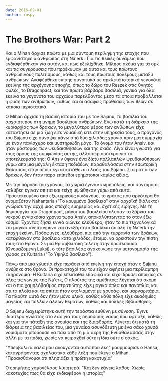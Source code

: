 ```yaml
---
date: 2016-09-01
author: rospy
---
```

# The Brothers War: Part 2

Και ο Mihan άρχισε πρώτα με μια σύντομη περίληψη της εποχής που εμφανίστηκε ο
άνθρωπος στη Na'erk . Για τις θεϊκές δυνάμεις που ενδιαφέρθηκαν για αυτόν, και
πως εξελίχθηκε. Μίλησε ακόμα για τα ορκ και τις συγκρούσεις που προέκυψαν με
αυτα και τους πρώτους ανθρώπινους πολιτισμούς, καθως και τους πρώτους πολέμους
μεταξύ ανθρώπων. Αναφέρθηκε επίσης συνοπτικά σε αρκλετά ιστορικά γεγονότα
εκείνης της αρχέγονης εποχής, όπως το δώρο του Reszek στις θνητές φυλές, το
Dragonpact, και τον πρώτο βάρβαρο βασιλιά, γενικά για όλα εκείνα τα γεγονότα
του αρχαίου παρελθόντος μέσα τα οποία προβάλλεται η φύση των ανθρώπων, καθώς
και οι ασαφείς προθέσεις των θεών σε κάποια περιστατικά.



Ο Mihan άρχισε τη βασική ιστορία του με τον Sajanu, το βασιλία του αρχαιότερου
στη μνήμη βασιλέιου ανθρώπων. Ενώ κατά τη διάρκεια της κυριαρχίας των δράκων,
το μεγαλύτερο μέρος των ανθώπων είχε καταντήσει σε μια ζωή είτε νομαδική ειτε
στην υπηρεσία τους, ο πρόγονος του Sajanu είχε συνάψει πάνω από δύο χιλιάδες
χρονια πριν μια συμμαχία με έναν πανίσχυρο και μυστηριώδη μάγο. Το όνομά του
ήταν Ansiv, και ήταν μάστορας των ψευδαισθήσεων και της σκιάς. Λίγα είναι
γνώστά για τους όρους της συμφωνίας αυτής, αλλά περισσότερα για τα
αποτελέσματά της: Ο Ansiv ύφανε ένα δίκτυ πολλαπλών ψευδαισθήσεων γύρω απο μια
μέγαλη έκταση πεδιάδων, παραθαλάσσια στην εσωτερική Θάλασσα, στην οποία
εγκαταστάθηκε ο λαός του Sajanu. Στα μάτια των δράκων, δεν ήταν παρα επίπεδοι
ερημότοποι καμίας αξίας.



Με την πάροδο του χρόνου, τα χωριά έγιναν κωμοπόλεις, και σύντομα οι καλύβες
έγιναν σπίτια και τείχη υψώθηκαν γύρω από αυτά. Προστατευμένο απο εξωτερικούς
κινδύνους, το κράτος που αργότερα θα ονομαζόταν Nahantaria ("Τo κρυμμένο
βασίλειο" στην αρχαϊκή διάλεκτο) γνώρισε την αρχή μιας εποχής ευημερίας και
σχετικής ειρήνης. Με τη δημιουργία του Dragonpact, μάγοι του βασιλείου έλυσαν
τα ξόρκια του νεκρού εννιακόσια χρονια τωρα Ansiv, αποκαλύπτωντας το στον έξω
κόσμο. Έχοντας ζήσει εννιά αιώνες ελεύθερο, ήταν το πιο τεχνολογικά και μαγικά
ανεπτυγμένο και ανεξάρτητο βασίλειο σε όλη τη Na'erk την εποχή εκείνη.
Πρόσφυγες, ελεύθεροι πια από την τυρρανία των δράκων, κατέφθαναν στο βασίλειο
κατά χιλιάδες, έτοιμοι να ορκιστούν την πίστη τους στο θρονο. Σε μια
θριαμβευτική τελετή στην πρωτεύουσα (Ονομαζομενη Luksi), ο τότε βασιλέας
ανακοίνωσε την μετονομασία της χώρας σε Kultaria ("Το Υψηλό βασίλειο").



Πάνω από μια χιλιετία είχε περάσει από εκείνη την εποχή όταν ο Sajanu ανέβηκε
στο θρόνο. Οι προκάτοχοί του του είχαν αφήσει μια περίλαμπρη κληρονομιά. Η
Kultaria είχε επεκταθεί εδαφικά και είχε ιδρυσει αποικίες σε όλες τις γωνιές
της Na'erk, Ο πλούτος της αμύθητος: λέγεται ότι ακόμη και ο πιο χαμηλόβαθμος
στρατιώτης είχε μαγικά όπλα και πανοπλία, και οτι τα πλοία και τα σπίτια ήταν
στολισμένα με χρυσάφι και μαργαριτάρια. Τα πλούτη αυτά δεν ήταν μόνο υλικά,
καθώς κάθε πόλη είχε ακαδημίες μαγείας και πολλών άλλων θεμάτων, καθώς και
πολλές βιβλιοθήκες.



Ο Sajanu διαχειρίστηκε αυτή την τεράστια ευθύνη με σύνεση. Έγινε ιδιαίτερα
γνωστός στο λαό για τους δημόσιους ναούς που έφτιαξε, καθώς και για την πάταξη
της ανομίας και της διαφθοράς. Λέγεται ότι κατά τη διάρκεια της βασιλείας του,
μια γυναίκα ασυνόδευτη με ένα σάκο χρυσά νομίσματα μπορούσε να πάει από τη μια
άκρη της Ενδοθάλασσας στην άλλη με τα ποδια, χωρίς να πειραχθεί ούτε η ίδια
ούτε ο σάκος.



"Υπερβολικά καλά μου ακούγονται αυτά που λες" μουρμούρισε ο Hansa,
καταγράφοντας σχολαστικά κάθε λέξη που έλεγε ο Mihan. "Προαισθάνομαι ότι
πλησιάζει η πρώτη κακοτυχία"

Ο ερημήτης χαμογέλασε λυπητερά. "Kαι δεν κάνεις λάθος. Χωρίς κακοτυχίες πως θα
είχε ενδιαφέρον η ιστορία;"


